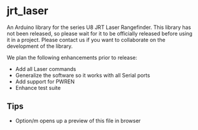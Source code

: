 # jrt_laser
An Arduino library for the series U8 JRT Laser Rangefinder.  This library has not been released, so please wait for it to be officially released before using it in a project. Please contact us if you want to collaborate on the development of the library.

We plan the following enhancements prior to release:

* Add all Laser commands
* Generalize the software so it works with all Serial ports
* Add support for PWREN
* Enhance test suite

## Tips
* Option/m opens up a preview of this file in browser
